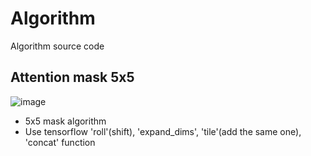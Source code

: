# Algorithm
Algorithm source code


## Attention mask 5x5
![image](https://user-images.githubusercontent.com/51250746/159849866-8b19655d-23df-4a9b-b6d5-61a5b9876ca2.png)
- 5x5 mask algorithm
- Use tensorflow 'roll'(shift), 'expand_dims', 'tile'(add the same one), 'concat' function 

